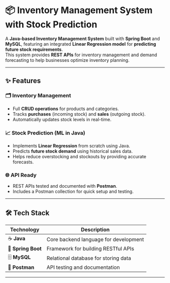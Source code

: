 # 📦 Inventory Management System with Stock Prediction

A **Java-based Inventory Management System** built with **Spring Boot** and **MySQL**, featuring an integrated **Linear Regression model** for **predicting future stock requirements**.  
This system provides **REST APIs** for inventory management and demand forecasting to help businesses optimize inventory planning.

---

## ✨ Features

### 🗂 Inventory Management
- Full **CRUD operations** for products and categories.
- Tracks **purchases** (incoming stock) and **sales** (outgoing stock).
- Automatically updates stock levels in real-time.

### 📈 Stock Prediction (ML in Java)
- Implements **Linear Regression** from scratch using Java.
- Predicts **future stock demand** using historical sales data.
- Helps reduce overstocking and stockouts by providing accurate forecasts.

### 🌐 API Ready
- REST APIs tested and documented with **Postman**.
- Includes a Postman collection for quick setup and testing.

---

## 🛠 Tech Stack

| Technology      | Description |
|-----------------|-------------|
| ☕ **Java**      | Core backend language for development |
| 🌱 **Spring Boot** | Framework for building RESTful APIs |
| 🗄 **MySQL**     | Relational database for storing data |
| 🧪 **Postman**   | API testing and documentation |

---


